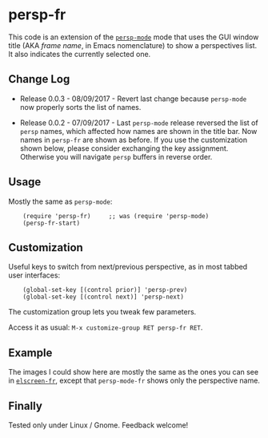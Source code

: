 # persp-fr
This code is an extension of
the [`persp-mode`](https://github.com/Bad-ptr/persp-mode.el) mode that uses the
GUI window title (AKA *frame name*, in Emacs nomenclature) to show a
perspectives list. It also indicates the currently selected one.

## Change Log

  * Release 0.0.3 - 08/09/2017 - Revert last change because `persp-mode` now
    properly sorts the list of names.

  * Release 0.0.2 - 07/09/2017 - Last `persp-mode` release reversed the list of
    `persp` names, which affected how names are shown in the title bar.
    Now names in `persp-fr` are shown as before. If you use the customization
    shown below, please consider exchanging the key assignment. Otherwise you
    will navigate `persp` buffers in reverse order.

## Usage
Mostly the same as `persp-mode`:

```{lisp}
    (require 'persp-fr)     ;; was (require 'persp-mode)
    (persp-fr-start)
```

## Customization
Useful keys to switch from next/previous perspective, as in most tabbed user
interfaces:

```{lisp}
    (global-set-key [(control prior)] 'persp-prev)
    (global-set-key [(control next)] 'persp-next)
```

The customization group lets you tweak few parameters.

Access it as usual: `M-x customize-group RET persp-fr RET`.


## Example
The images I could show here are mostly the same as the ones you can see
in [`elscreen-fr`](http://github.com/rocher/elscreen-fr#example), except that
`persp-mode-fr` shows only the perspective name.


## Finally
Tested only under Linux / Gnome.  Feedback welcome!
